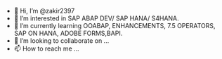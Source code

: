 - 👋 Hi, I’m @zakir2397
- 👀 I’m interested in SAP ABAP DEV/ SAP HANA/ S4HANA.
- 🌱 I’m currently learning OOABAP, ENHANCEMENTS, 7.5 OPERATORS, SAP ON HANA, ADOBE FORMS,BAPI.
- 💞️ I’m looking to collaborate on ...
- 📫 How to reach me ...

<!---
zakir2397/zakir2397 is a ✨ special ✨ repository because its `README.md` (this file) appears on your GitHub profile.
You can click the Preview link to take a look at your changes.
--->
